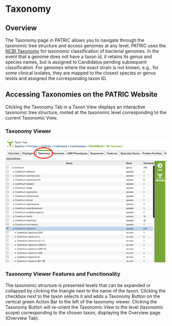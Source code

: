 # Taxonomy

## Overview
The Taxonomy page in PATRIC allows you to navigate through the taxonomic tree structure and access genomes at any level. PATRIC uses the [NCBI Taxonomy](https://www.ncbi.nlm.nih.gov/taxonomy) for taxonomic classification of bacterial genomes. In the event that a genome does not have a taxon id, it retains its genus and species names, but is assigned to Candidatus pending subsequent classification. For genomes where the exact strain is not known, e.g., for some clinical isolates, they are mapped to the closest species or genus levels and assigned the corresponding taxon ID.

## Accessing Taxonomies on the PATRIC Website
Clicking the Taxonomy Tab in a Taxon View displays an interactive taxonomic tree structure, rooted at the taxonomic level corresponding to the current Taxonomic View.

### Taxonomy Viewer
![Taxonomy Viewer](../images/taxonomy_viewer_page.png)

### Taxonomy Viewer Features and Functionality
The taxonomic structure is presented levels that can be expanded or collapsed by clicking the triangle next to the name of the taxon.  Clicking the checkbox next to the taxon selects it and adds a Taxonomy Button on the vertical green Action Bar to the left of the taxonomy viewer.  Clicking the Taxonomy Button will re-orient the Taxonomic View to the level (taxonomic scope) corresponding to the chosen taxon, displaying the Overview page (Overview Tab).
